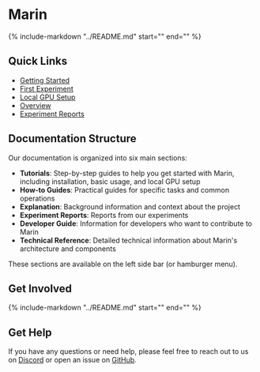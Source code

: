 # Marin

{%
include-markdown "../README.md"
start="<!--marin-intro-start-->"
end="<!--marin-intro-end-->"
%}

## Quick Links

- [Getting Started](tutorials/getting-started.md)
- [First Experiment](tutorials/first-experiment.md)
- [Local GPU Setup](tutorials/local-gpu.md)
- [Overview](lm/overview.md)
- [Experiment Reports](reports/index.md)
<!-- - [Architecture Overview](reference/architecture.md) TODO -->


## Documentation Structure

Our documentation is organized into six main sections:

- **Tutorials**: Step-by-step guides to help you get started with Marin, including installation, basic usage, and local GPU setup
- **How-to Guides**: Practical guides for specific tasks and common operations
- **Explanation**: Background information and context about the project
- **Experiment Reports**: Reports from our experiments
- **Developer Guide**: Information for developers who want to contribute to Marin
- **Technical Reference**: Detailed technical information about Marin's architecture and components

These sections are available on the left side bar (or hamburger menu).

## Get Involved

{%
include-markdown "../README.md"
start="<!--marin-get-involved-start-->"
end="<!--marin-get-involved-end-->"
%}


## Get Help

If you have any questions or need help, please feel free to reach out to us on [Discord](https://discord.gg/J9CTk7pqcM)
or open an issue on [GitHub](https://github.com/marin-community/marin).

